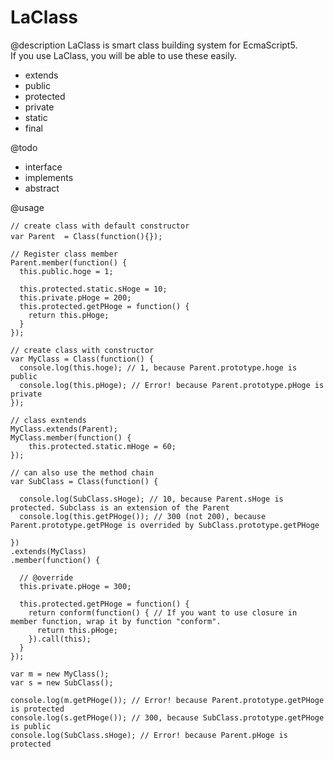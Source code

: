 # LaClass  
  
@description
LaClass is smart class building system for EcmaScript5.  
If you use LaClass, you will be able to use these easily.  
- extends
- public
- protected
- private
- static
- final  
    
@todo  
- interface
- implements
- abstract
  
@usage
  
    // create class with default constructor
    var Parent  = Class(function(){});  　　　
    
    // Register class member  
    Parent.member(function() { 
      this.public.hoge = 1;
    
      this.protected.static.sHoge = 10;  
      this.private.pHoge = 200;  
      this.protected.getPHoge = function() {  
        return this.pHoge;  
      }  
    });  
  
    // create class with constructor  
    var MyClass = Class(function() {  
      console.log(this.hoge); // 1, because Parent.prototype.hoge is public  
      console.log(this.pHoge); // Error! because Parent.prototype.pHoge is private  
    });  
      
    // class exntends  
    MyClass.extends(Parent);  
    MyClass.member(function() {  
    	this.protected.static.mHoge = 60;  
    });  
      
    // can also use the method chain  
    var SubClass = Class(function() {  
    
      console.log(SubClass.sHoge); // 10, because Parent.sHoge is protected. Subclass is an extension of the Parent  
      console.log(this.getPHoge()); // 300 (not 200), because Parent.prototype.getPHoge is overrided by SubClass.prototype.getPHoge 
      
    })
    .extends(MyClass)
    .member(function() {  
    
      // @override  
      this.private.pHoge = 300;  
      
      this.protected.getPHoge = function() {  
        return conform(function() { // If you want to use closure in member function, wrap it by function "conform".  
          return this.pHoge;  
        }).call(this);  
      }  
    });  
      
    var m = new MyClass();  
    var s = new SubClass();  
    
    console.log(m.getPHoge()); // Error! because Parent.prototype.getPHoge is protected  
    console.log(s.getPHoge()); // 300, because SubClass.prototype.getPHoge is public  
    console.log(SubClass.sHoge); // Error! because Parent.pHoge is protected  
    
